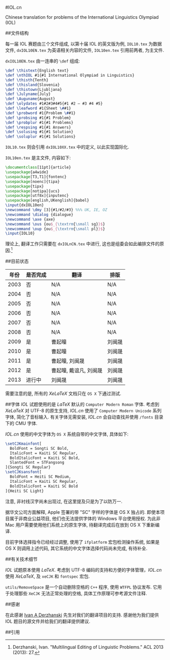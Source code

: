 #IOL.cn

Chinese translation for problems of the International Linguistics Olympiad (IOL)

##文件结构

每一届 IOL 赛题由三个文件组成, 以第十届 IOL 的英文版为例, ``IOL10.tex`` 为数据文件, ``dxIOL10EN.tex`` 为英语相关内容的文件, ``IOL10en.tex`` 引用前两者, 为主文件.

``dxIOL10EN.tex`` 由一连串的 ``\def`` 组成:

```LaTeX
\def \thistext{English text}
\def \nthIOL #1{#1 International Olympiad in Linguistics}
\def \thisth{Tenth}
\def \thisland{Slovenia}
\def \thistown{Ljubljana}
\def \Julyname{July}
\def \Auguname{August}
\def \olydates #1#2#3#4#5{#1 #2 – #3 #4 #5}
\def \leafword #1{Sheet \##1}
\def \probword #1{Problem \##1}
\def \probsing #1{#1 Problem}
\def \probplur #1{#1 Problems}
\def \respsing #1{#1 Answers}
\def \solusing #1{#1 Solution}
\def \soluplur #1{#1 Solutions}
```

``IOL10.tex`` 则会引用 ``dxIOL10XX.tex`` 中的定义, 以此实现国际化.

``IOL10en.tex`` 是主文件, 内容如下:

```LaTeX
\documentclass[11pt]{article}
\usepackage{a4wide}
\usepackage[T3,T1]{fontenc}
\usepackage[noenc]{tipa}
\usepackage{tipx}
\usepackage[notipa]{ucs}
\usepackage[utf8x]{inputenc}
\usepackage[english,UKenglish]{babel}
\input{dxIOL10en}
\newcommand \dmy [3]{#1/#2/#3} %%% UK, IE, OZ
\newcommand \dialog {dialogue}
\newcommand \axe {axe}
\newcommand \ous {ou$_{\textrm{\small sg}}$}
\newcommand \oup {ou$_{\textrm{\small pl}}$}
\input{IOL10}
```

理论上, 翻译工作只需要在 ``dxIOLnCN.tex`` 中进行, 这也是组委会如此编排文件的原因.[^1]

##目前状态

年份 | 是否完成 | 翻译 | 排版
--- | --- | --- | ---
2003 | 否 | N/A | N/A
2004 | 否 | N/A | N/A
2005 | 否 | N/A | N/A
2006 | 否 | N/A | N/A
2007 | 否 | N/A | N/A
2008 | 否 | N/A | N/A
2009 | 是 | 曹起曈 | 刘闽晟
2010 | 是 | 曹起曈 | 刘闽晟
2011 | 是 | 曹起曈, 刘闽晟 | 刘闽晟
2012 | 是 | 曹起曈, 戴谊凡, 刘闽晟 | 刘闽晟
2013 | 进行中 | 刘闽晟 | 刘闽晟

需要注意的是, 所有的 *XeLaTeX* 文档只在 ``OS X`` 下通过测试.

##字体
*IOL* 试题使用的是 *LaTeX* 默认的 ``Computer Modern Roman`` 字体. 考虑到 *XeLaTeX* 对 UTF-8 的原生支持, *IOL.cn* 使用了 ``Computer Modern Unicode`` 系列字体, 简化了音标输入. 有关字体无需安装, *IOL.cn* 会自动查找并使用 ``/fonts`` 目录下的 CMU 字体.

*IOL.cn* 使用的中文字体为 ``OS X`` 系统自带的中文字体, 具体如下:

``` LaTeX
\setCJKmainfont[
  BoldFont = Songti SC Bold,
  ItalicFont = Kaiti SC Regular,
  BoldItalicFont = Kaiti SC Bold,
  SlantedFont = STFangsong
]{Songti SC Regular}
\setCJKsansfont[
  BoldFont = Heiti SC Medium,
  ItalicFont = Kaiti SC Regular,
  BoldItalicFont = Kaiti SC Bold
]{Heiti SC Light}
```
注意, 非衬线汉字尚未出现过, 在这里提及只是为了以防万一.

据华文公司方面解释, Apple 签署的带 "SC" 字样的字体是 OS X 独占的. 即使本项目属于非商业公益项目, 他们也无法提供字体的 Windows 平台使用授权. 为此非 Mac 用户需要使用他们系统上的原生字体, 待翻译完成后在放到 OS X 下重新编译.

目前字体选择指令已经经过调整, 使用了 ``ifplatform`` 宏包检测操作系统, 如果是 OS X 则调用上述代码, 其它系统的中文字体选择代码尚未完成, 有待补全.

##有关技术细节

*IOL* 试题原本使用 *LaTeX*. 考虑到 UTF-8 编码的支持和方便的字体管理，*IOL.cn* 使用 *XeLaTeX*, 及 ``xeCJK`` 和 ``fontspec`` 宏包.

``utils/RemoveSpace`` 是一个自动删除空格的 ``C++`` 程序, 使用 ``WTFPL`` 协议发布. 它用于处理那些 ``XeCJK`` 无法正常处理的空格, 具体工作原理可参考源文件注释.

##感谢

在此感谢 [Ivan A Derzhanski](http://www.math.bas.bg/~iad/) 先生对我们的翻译项目的支持. 感谢他为我们提供 IOL 题目的源文件并给我们的翻译提供建议.

##引用

[^1]:Derzhanski, Ivan. "Multilingual Editing of Linguistic Problems." ACL 2013 (2013): 27.